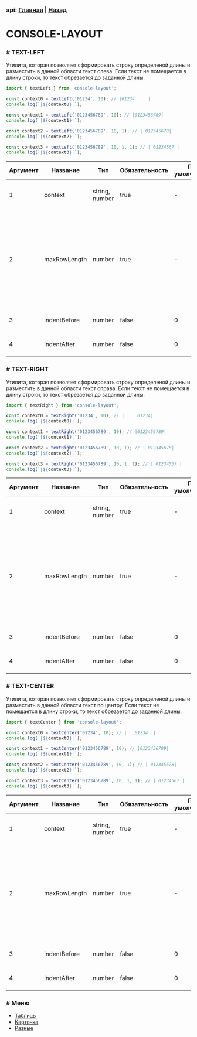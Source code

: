 ### api: [Главная](./../../README.md) | [Назад](./../README-RU.md)

# CONSOLE-LAYOUT

### # TEXT-LEFT

Утилита, которая позволяет сформировать строку определеной длины и разместить в данной области текст слева. Если текст не помещается в длину строки, то текст обрезается до заданной длины.

```ts
import { textLeft } from 'console-layout';

const context0 = textLeft('01234', 10); // |01234     |
console.log(`|${context0}|`);

const context1 = textLeft('0123456789', 10); // |0123456789|
console.log(`|${context1}|`);

const context2 = textLeft('0123456789', 10, 1); // | 012345678|
console.log(`|${context2}|`);

const context3 = textLeft('0123456789', 10, 1, 1); // | 01234567 |
console.log(`|${context3}|`);
```

| Аргумент | Название     | Тип            | Обязательность | По умолчанию | Описание                                                                                                                                 |
| -------- | ------------ | -------------- | -------------- | ------------ | ---------------------------------------------------------------------------------------------------------------------------------------- |
| 1        | context      | string, number | true           | -            | текст, который надо разместить, в строке                                                                                                 |
| 2        | maxRowLength | number         | true           | -            | формирует строку определенной длины, на которой размещается текст. Если текст не помещаетcя, то обрезается результат до указанной длины. |
| 3        | indentBefore | number         | false          | 0            | дополнительный отступ перед текстом                                                                                                      |
| 4        | indentAfter  | number         | false          | 0            | дополнительный отступ после текстом                                                                                                      |

### # TEXT-RIGHT

Утилита, которая позволяет сформировать строку определеной длины и разместить в данной области текст справа. Если текст не помещается в длину строки, то текст обрезается до заданной длины.

```ts
import { textRight } from 'console-layout';

const context0 = textRight('01234', 10); // |     01234|
console.log(`|${context0}|`);

const context1 = textRight('0123456789', 10); // |0123456789|
console.log(`|${context1}|`);

const context2 = textRight('0123456789', 10, 1); // | 012345678|
console.log(`|${context2}|`);

const context3 = textRight('0123456789', 10, 1, 1); // | 01234567 |
console.log(`|${context3}|`);
```

| Аргумент | Название     | Тип            | Обязательность | По умолчанию | Описание                                                                                                                                 |
| -------- | ------------ | -------------- | -------------- | ------------ | ---------------------------------------------------------------------------------------------------------------------------------------- |
| 1        | context      | string, number | true           | -            | текст, который надо разместить, в строке                                                                                                 |
| 2        | maxRowLength | number         | true           | -            | формирует строку определенной длины, на которой размещается текст. Если текст не помещаетcя, то обрезается результат до указанной длины. |
| 3        | indentBefore | number         | false          | 0            | дополнительный отступ перед текстом                                                                                                      |
| 4        | indentAfter  | number         | false          | 0            | дополнительный отступ после текстом                                                                                                      |

### # TEXT-CENTER

Утилита, которая позволяет сформировать строку определеной длины и разместить в данной области текст по центру. Если текст не помещается в длину строки, то текст обрезается до заданной длины.

```ts
import { textCenter } from 'console-layout';

const context0 = textCenter('01234', 10); // |   01234  |
console.log(`|${context0}|`);

const context1 = textCenter('0123456789', 10); // |0123456789|
console.log(`|${context1}|`);

const context2 = textCenter('0123456789', 10, 1); // | 012345678|
console.log(`|${context2}|`);

const context3 = textCenter('0123456789', 10, 1, 1); // | 01234567 |
console.log(`|${context3}|`);
```

| Аргумент | Название     | Тип            | Обязательность | По умолчанию | Описание                                                                                                                                 |
| -------- | ------------ | -------------- | -------------- | ------------ | ---------------------------------------------------------------------------------------------------------------------------------------- |
| 1        | context      | string, number | true           | -            | текст, который надо разместить, в строке                                                                                                 |
| 2        | maxRowLength | number         | true           | -            | формирует строку определенной длины, на которой размещается текст. Если текст не помещаетcя, то обрезается результат до указанной длины. |
| 3        | indentBefore | number         | false          | 0            | дополнительный отступ перед текстом                                                                                                      |
| 4        | indentAfter  | number         | false          | 0            | дополнительный отступ после текстом                                                                                                      |

### # Меню

- [Таблицы](./TABLE-RU.md)
- [Карточка](./CARD-RU.md)
- [Разные](./OTHER-RU.md)
